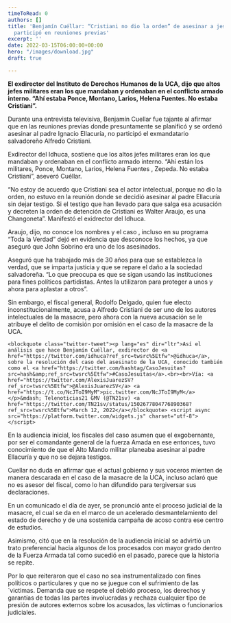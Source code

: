 ```yaml
---
timeToRead: 0
authors: []
title: 'Benjamín Cuéllar: “Cristiani no dio la orden” de asesinar a jesuitas y tampoco
  participó en reuniones previas'
excerpt: ''
date: 2022-03-15T06:00:00+00:00
hero: "/images/download.jpg"
draft: true

---
```


**El exdirector del Instituto de Derechos Humanos de la UCA, dijo que altos jefes militares eran los que mandaban y ordenaban en el conflicto armado interno. “Ahí estaba Ponce, Montano, Larios, Helena Fuentes. No estaba Cristiani”.**

Durante una entrevista televisiva, Benjamín Cuellar fue tajante al afirmar que en las reuniones previas donde presuntamente se planificó y se ordenó asesinar al padre Ignacio Ellacuría, no participó el exmandatario salvadoreño Alfredo Cristiani.

Exdirector del Idhuca, sostiene que los altos jefes militares eran los que mandaban y ordenaban en el conflicto armado interno. “Ahí están los militares, Ponce, Montano, Larios, Helena Fuentes , Zepeda. No estaba Cristiani”, aseveró Cuéllar.

“No estoy de acuerdo que Cristiani sea el actor intelectual, porque no dio la orden, no estuvo en la reunión donde se decidió asesinar al padre Ellacuría sin dejar testigo. Si el testigo que han llevado para que salga esa acusación y decreten la orden de detención de Cristiani es Walter Araujo, es una Changoneta”. Manifestó el exidrector del Idhuca.

Araujo, dijo, no conoce los nombres y el caso , incluso en su programa “Toda la Verdad” dejó en evidencia que desconoce los hechos, ya que aseguró que John Sobrino era uno de los asesinados.

Aseguró que ha trabajado más de 30 años para que se establezca la verdad, que se imparta justicia y que se repare el daño a la sociedad salvadoreña. “Lo que preocupa es que se sigan usando las instituciones para fines políticos partidistas. Antes la utilizaron para proteger a unos y ahora para aplastar a otros”.

Sin embargo, el fiscal general, Rodolfo Delgado, quien fue electo inconstitucionalmente, acusa a Alfredo Cristiani de ser uno de los autores intelectuales de la masacre, pero ahora con la nueva acusación se le atribuye el delito de comisión por omisión en el caso de la masacre de la UCA.

    <blockquote class="twitter-tweet"><p lang="es" dir="ltr">Así el análisis que hace Benjamín Cuéllar, exdirector de <a href="https://twitter.com/idhuca?ref_src=twsrc%5Etfw">@idhuca</a>, sobre la resolución del caso del asesinato de la UCA, conocido también como el <a href="https://twitter.com/hashtag/CasoJesuitas?src=hash&amp;ref_src=twsrc%5Etfw">#CasoJesuitas</a>.<br><br>Vía: <a href="https://twitter.com/AlexisJuarezSV?ref_src=twsrc%5Etfw">@AlexisJuarezSV</a> <a href="https://t.co/NcJToI9MyM">pic.twitter.com/NcJToI9MyM</a></p>&mdash; Telenoticias21 GMV (@TN21sv) <a href="https://twitter.com/TN21sv/status/1502677804776890368?ref_src=twsrc%5Etfw">March 12, 2022</a></blockquote> <script async src="https://platform.twitter.com/widgets.js" charset="utf-8"></script>

En la audiencia inicial, los fiscales del caso asumen que el exgobernante, por ser el comandante general de la fuerza Amada en ese entonces, tuvo conocimiento de que el Alto Mando militar planeaba asesinar al padre Ellacuría y que no se dejara testigos.

Cuellar no duda en afirmar que el actual gobierno y sus voceros mienten de manera descarada en el caso de la masacre de la UCA, incluso aclaró que no es asesor del fiscal, como lo han difundido para tergiversar sus declaraciones.

En un comunicado el día de ayer, se pronunció ante el proceso judicial de la masacre, el cual se da en el marco de un acelerado desmantelamiento del estado de derecho y de una sostenida campaña de acoso contra ese centro de estudios.

Asimismo, citó que en la resolución de la audiencia inicial se advirtió un trato preferencial hacia algunos de los procesados con mayor grado dentro de la Fuerza Armada tal como sucedió en el pasado, parece que la historia se repite.

Por lo que reiteraron que el caso no sea instrumentalizado con fines políticos o particulares y que no se juegue con el sufrimiento de las ´victimas. Demanda que se respete el debido proceso, los derechos y garantías de todas las partes involucradas y rechaza cualquier tipo de presión de autores externos sobre los acusados, las víctimas o funcionarios judiciales.